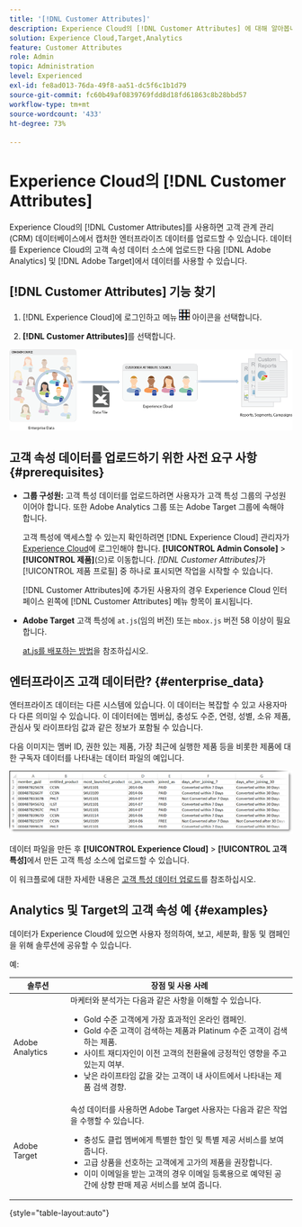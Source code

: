 ```yaml
---
title: '[!DNL Customer Attributes]'
description: Experience Cloud의 [!DNL Customer Attributes] 에 대해 알아봅니다. Adobe Analytics 및 Adobe Target에서 사용할 고객 속성 데이터를 업로드하는 방법을 알아봅니다.
solution: Experience Cloud,Target,Analytics
feature: Customer Attributes
role: Admin
topic: Administration
level: Experienced
exl-id: fe8ad013-76da-49f8-aa51-dc5f6c1b1d79
source-git-commit: fc60b49af0839769fdd8d18fd61863c8b28bbd57
workflow-type: tm+mt
source-wordcount: '433'
ht-degree: 73%

---
```


# Experience Cloud의 [!DNL Customer Attributes]

Experience Cloud의 [!DNL Customer Attributes]를 사용하면 고객 관계 관리(CRM) 데이터베이스에서 캡처한 엔터프라이즈 데이터를 업로드할 수 있습니다. 데이터를 Experience Cloud의 고객 속성 데이터 소스에 업로드한 다음 [!DNL Adobe Analytics] 및 [!DNL Adobe Target]에서 데이터를 사용할 수 있습니다.

## [!DNL Customer Attributes] 기능 찾기

1. [!DNL Experience Cloud]에 로그인하고 메뉴 ![메뉴](assets/menu-icon.png) 아이콘을 선택합니다.

1. **[!DNL Customer Attributes]**&#x200B;를 선택합니다.

![고객 특성 개요](assets/custom_reports.png)

## 고객 속성 데이터를 업로드하기 위한 사전 요구 사항 {#prerequisites}

* **그룹 구성원:** 고객 특성 데이터를 업로드하려면 사용자가 고객 특성 그룹의 구성원이어야 합니다. 또한 Adobe Analytics 그룹 또는 Adobe Target 그룹에 속해야 합니다.

  고객 특성에 액세스할 수 있는지 확인하려면 [!DNL Experience Cloud] 관리자가 [Experience Cloud](https://experience.adobe.com)에 로그인해야 합니다. **[!UICONTROL Admin Console]** > **[!UICONTROL 제품]**(으)로 이동합니다. *[!DNL Customer Attributes]*&#x200B;가 [!UICONTROL 제품 프로필] 중 하나로 표시되면 작업을 시작할 수 있습니다.

  [!DNL Customer Attributes]에 추가된 사용자의 경우 Experience Cloud 인터페이스 왼쪽에 [!DNL Customer Attributes] 메뉴 항목이 표시됩니다.

* **Adobe Target** 고객 특성에 `at.js`(임의 버전) 또는 `mbox.js` 버전 58 이상이 필요합니다.

  [at.js를 배포하는 방법](https://experienceleague.adobe.com/docs/target-dev/developer/client-side/overview.html)을 참조하십시오.

## 엔터프라이즈 고객 데이터란? {#enterprise_data}

엔터프라이즈 데이터는 다른 시스템에 있습니다. 이 데이터는 복잡할 수 있고 사용자마다 다른 의미일 수 있습니다. 이 데이터에는 멤버십, 충성도 수준, 연령, 성별, 소유 제품, 관심사 및 라이프타임 값과 같은 정보가 포함될 수 있습니다.

다음 이미지는 멤버 ID, 권한 있는 제품, 가장 최근에 실행한 제품 등을 비롯한 제품에 대한 구독자 데이터를 나타내는 데이터 파일의 예입니다.

![엔터프라이즈 고객 데이터란?](assets/01_crs_usecase.png)

데이터 파일을 만든 후 **[!UICONTROL Experience Cloud]** > **[!UICONTROL 고객 특성]**&#x200B;에서 만든 고객 특성 소스에 업로드할 수 있습니다.

이 워크플로에 대한 자세한 내용은 [고객 특성 데이터 업로드](t-crs-usecase.md)를 참조하십시오.

## Analytics 및 Target의 고객 속성 예 {#examples}

데이터가 Experience Cloud에 있으면 사용자 정의하여, 보고, 세분화, 활동 및 캠페인을 위해 솔루션에 공유할 수 있습니다.

예:

| 솔루션 | 장점 및 사용 사례 |
|--- |--- |
| Adobe Analytics | 마케터와 분석가는 다음과 같은 사항을 이해할 수 있습니다.<ul><li>Gold 수준 고객에게 가장 효과적인 온라인 캠페인.</li><li>Gold 수준 고객이 검색하는 제품과 Platinum 수준 고객이 검색하는 제품.</li><li>사이트 재디자인이 이전 고객의 전환율에 긍정적인 영향을 주고 있는지 여부.</li><li>낮은 라이프타임 값을 갖는 고객이 내 사이트에서 나타내는 제품 검색 경향.</li></ul> |
| Adobe Target | 속성 데이터를 사용하면 Adobe Target 사용자는 다음과 같은 작업을 수행할 수 있습니다.<ul><li>충성도 클럽 멤버에게 특별한 할인 및 특별 제공 서비스를 보여 줍니다.</li><li>고급 상품을 선호하는 고객에게 고가의 제품을 권장합니다.</li><li>이미 이메일을 받는 고객의 경우 이메일 등록용으로 예약된 공간에 상향 판매 제공 서비스를 보여 줍니다.</li></ul> |

{style="table-layout:auto"}

